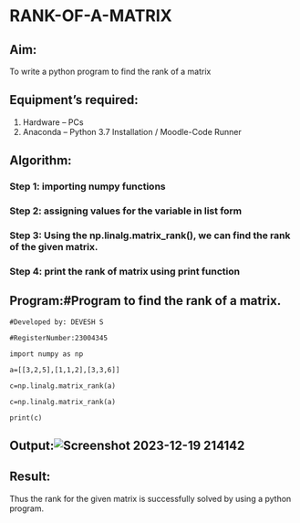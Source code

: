 # RANK-OF-A-MATRIX
## Aim:
To write a python program to find the rank of a matrix
## Equipment’s required:
1. 	Hardware – PCs
2. 	Anaconda – Python 3.7 Installation / Moodle-Code Runner
## Algorithm:
### Step 1: importing numpy functions
### Step 2: assigning values for the variable in list form
### Step 3: Using the np.linalg.matrix_rank(), we can find the rank of the given matrix.
### Step 4: print the rank  of matrix using print function
## Program:#Program to find the rank of a matrix.
~~~
#Developed by: DEVESH S

#RegisterNumber:23004345

import numpy as np

a=[[3,2,5],[1,1,2],[3,3,6]]

c=np.linalg.matrix_rank(a)

c=np.linalg.matrix_rank(a)

print(c)
~~~
## Output:![Screenshot 2023-12-19 214142](https://github.com/23004345/RANK-OF-A-MATRIX/assets/138849203/94a86b1f-caa7-4385-9526-721232c6ec56)

## Result:
Thus the rank for the given matrix is successfully solved by  using a python program.

